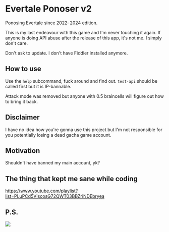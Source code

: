 # Evertale Ponoser v2
Ponosing Evertale since 2022: 2024 edition.

This is my last endeavour with this game and I'm never touching it again. If anyone is doing API abuse after the release of this app, it's not me. I simply don't care.

Don't ask to update. I don't have Fiddler installed anymore.

## How to use
Use the `help` subcommand, fuck around and find out. `test-api` should be called first but it is IP-bannable.

Attack mode was removed but anyone with 0.5 braincells will figure out how to bring it back.

## Disclaimer
I have no idea how you're gonna use this project but I'm not responsible for you potentially losing a dead gacha game account.

## Motivation
Shouldn't have banned my main account, yk?

## The thing that kept me sane while coding
https://www.youtube.com/playlist?list=PLuPCd5VIscosG72QWT03BBZriNDEbryea

## P.S.
<img src="https://cdn.nest.rip/uploads/a00ba55e-e286-4c17-859b-0cd437c83510.png">